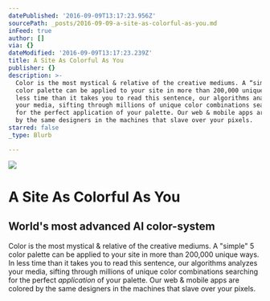 ```yaml
---
datePublished: '2016-09-09T13:17:23.956Z'
sourcePath: _posts/2016-09-09-a-site-as-colorful-as-you.md
inFeed: true
author: []
via: {}
dateModified: '2016-09-09T13:17:23.239Z'
title: A Site As Colorful As You
publisher: {}
description: >-
  Color is the most mystical & relative of the creative mediums. A “simple“ 5
  color palette can be applied to your site in more than 200,000 unique ways. In
  less time than it takes you to read this sentence, our algorithms analyzes
  your media, sifting through millions of unique color combinations searching
  for the perfect application of your palette. Our web & mobile apps are colored
  by the same designers in the machines that slave over your pixels.
starred: false
_type: Blurb

---
```

![](https://the-grid-user-content.s3-us-west-2.amazonaws.com/09ba1963-0e61-4efb-9b58-f0fd91d95ef1.jpg)

# A Site As Colorful As You

## World's most advanced AI color-system

Color is the most mystical & relative of the creative mediums. A "simple" 5 color palette can be applied to your site in more than 200,000 unique ways. In less time than it takes you to read this sentence, our algorithms analyzes your media, sifting through millions of unique color combinations searching for the perfect _application_ of your palette. Our web & mobile apps are colored by the same designers in the machines that slave over your pixels.